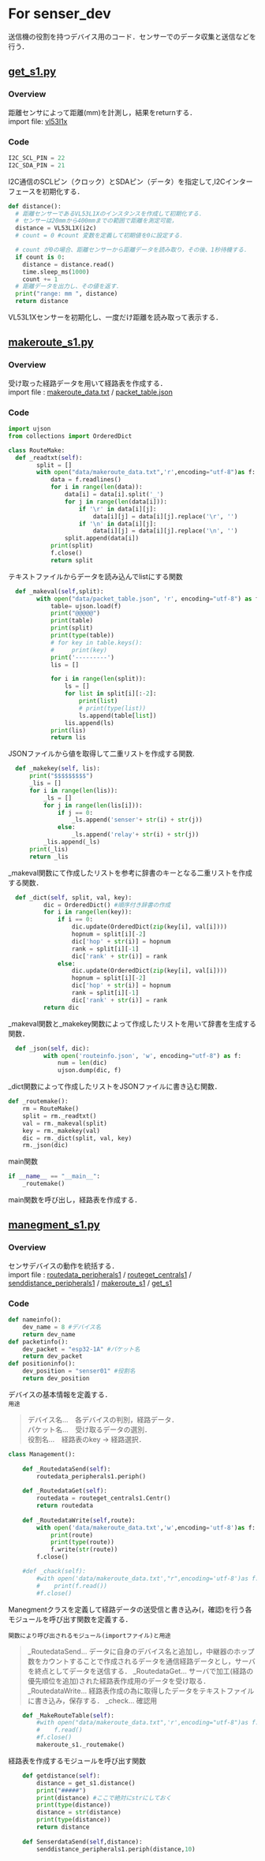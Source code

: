 # For senser_dev
送信機の役割を持つデバイス用のコード．センサーでのデータ収集と送信などを行う．
## [get_s1.py](https://github.com/Fel615/IoTDojo_fri2nd/blob/main/BLE/senser_dev/get_s1.py)
### Overview
距離センサによって距離(mm)を計測し，結果をreturnする．  
import file: [vl53l1x](https://github.com/Fel615/IoTDojo_fri2nd/blob/main/BLE/senser_dev/vl53l1x.py)

### Code
```python senser_dev/get_s1.py
I2C_SCL_PIN = 22  
I2C_SDA_PIN = 21  
```
I2C通信のSCLピン（クロック）とSDAピン（データ）を指定して,I2Cインターフェースを初期化する．

```python senser_dev/get_s1.py
def distance():
  # 距離センサーであるVL53L1Xのインスタンスを作成して初期化する．
  # センサーは20mmから400mmまでの範囲で距離を測定可能，
  distance = VL53L1X(i2c)
  # count = 0 #count 変数を定義して初期値を0に設定する．

  # count が0の場合、距離センサーから距離データを読み取り，その後、1秒待機する．
  if count is 0: 
    distance = distance.read()
    time.sleep_ms(1000)
    count += 1
  # 距離データを出力し、その値を返す．
  print("range: mm ", distance)
  return distance
```
VL53L1Xセンサーを初期化し、一度だけ距離を読み取って表示する．

## [makeroute_s1.py](https://github.com/c0b2107561/dojo_Pvt./blob/main/senser_dev/makeroute_s1.py)
### Overview
受け取った経路データを用いて経路表を作成する．  
import file : 
[makeroute_data.txt](https://github.com/Fel615/IoTDojo_fri2nd/blob/main/BLE/senser_dev/data/makeroutedata_s1.txt) /
[packet_table.json](https://github.com/Fel615/IoTDojo_fri2nd/blob/main/BLE/senser_dev/data/packet_table.json)

### Code
```python senser_dev/makeroute_s1.py
import ujson
from collections import OrderedDict

class RouteMake:
  def _readtxt(self):
        split = []
        with open("data/makeroute_data.txt",'r',encoding="utf-8")as f:
            data = f.readlines()
            for i in range(len(data)):
                data[i] = data[i].split('_')
                for j in range(len(data[i])):
                    if '\r' in data[i][j]:
                        data[i][j] = data[i][j].replace('\r', '')
                    if '\n' in data[i][j]:
                        data[i][j] = data[i][j].replace('\n', '')
                split.append(data[i])
            print(split)
            f.close()
            return split
```
テキストファイルからデータを読み込んでlistにする関数

```python senser_dev/makeroute_s1.py
  def _makeval(self,split):
        with open("data/packet_table.json", 'r', encoding="utf-8") as f:
            table= ujson.load(f)
            print("@@@@@")
            print(table)
            print(split)
            print(type(table))
            # for key in table.keys():
            #     print(key)
            print('---------')
            lis = []

            for i in range(len(split)):
                ls = []
                for list in split[i][:-2]:
                    print(list)
                    # print(type(list))
                    ls.append(table[list])
                lis.append(ls)
            print(lis)
            return lis
```
JSONファイルから値を取得して二重リストを作成する関数.

```python senser_dev/makeroute_s1.py
  def _makekey(self, lis):
      print("$$$$$$$$$")
      _lis = []
      for i in range(len(lis)):
          _ls = []
          for j in range(len(lis[i])):
              if j == 0:
                  _ls.append('senser'+ str(i) + str(j))
              else:
                  _ls.append('relay'+ str(i) + str(j))
          _lis.append(_ls)
      print(_lis)
      return _lis
```
_makeval関数にて作成したリストを参考に辞書のキーとなる二重リストを作成する関数．

```python senser_dev/makeroute_s1.py
  def _dict(self, split, val, key):
          dic = OrderedDict() #順序付き辞書の作成
          for i in range(len(key)):
              if i == 0:
                  dic.update(OrderedDict(zip(key[i], val[i])))
                  hopnum = split[i][-2]
                  dic['hop' + str(i)] = hopnum
                  rank = split[i][-1]
                  dic['rank' + str(i)] = rank
              else:
                  dic.update(OrderedDict(zip(key[i], val[i])))
                  hopnum = split[i][-2]
                  dic['hop' + str(i)] = hopnum
                  rank = split[i][-1]
                  dic['rank' + str(i)] = rank
          return dic
```
_makeval関数と_makekey関数によって作成したリストを用いて辞書を生成する関数．

```python senser_dev/makeroute_s1.py
  def _json(self, dic):
          with open('routeinfo.json', 'w', encoding="utf-8") as f:
              num = len(dic)
              ujson.dump(dic, f)
```
_dict関数によって作成したリストをJSONファイルに書き込む関数．

``` python senser_dev/makeroute_s1.py
def _routemake():
    rm = RouteMake()
    split = rm._readtxt()
    val = rm._makeval(split)
    key = rm._makekey(val)
    dic = rm._dict(split, val, key)
    rm._json(dic)
```
main関数

``` python senser_dev/makeroute_s1.py
if __name__ == "__main__":
    _routemake()
```
main関数を呼び出し，経路表を作成する．

## [manegment_s1.py](https://github.com/Fel615/IoTDojo_fri2nd/blob/main/BLE/senser_dev/manegment_s1.py)
### Overview
センサデバイスの動作を統括する．   
import file : 
[routedata_peripherals1](https://github.com/Fel615/IoTDojo_fri2nd/blob/main/BLE/senser_dev/routedata_peripherals1.py) /
[routeget_centrals1](https://github.com/Fel615/IoTDojo_fri2nd/blob/main/BLE/senser_dev/routeget_central_s1.py) / 
[senddistance_peripherals1](https://github.com/Fel615/IoTDojo_fri2nd/blob/main/BLE/senser_dev/senddistance_peripherals1.py) / 
[makeroute_s1](https://github.com/Fel615/IoTDojo_fri2nd/blob/main/BLE/senser_dev/makeroute_s1.py) / 
[get_s1](https://github.com/Fel615/IoTDojo_fri2nd/blob/main/BLE/senser_dev/get_s1.py)

### Code
```python senser_dev/manegment_s1.py
def nameinfo():
    dev_name = 8 #デバイス名
    return dev_name
def packetinfo():
    dev_packet = "esp32-1A" #パケット名
    return dev_packet
def positioninfo():
    dev_position = "senser01" #役割名
    return dev_position
```
デバイスの基本情報を定義する．  
`用途`
> デバイス名...　各デバイスの判別，経路データ．  
>パケット名...　受け取るデータの選別．  
>役割名...　経路表のkey → 経路選択．

``` python senser_dev/manegment_s1.py
class Management():
        
    def _RoutedataSend(self):
        routedata_peripherals1.periph()
        
    def _RoutedataGet(self):
        routedata = routeget_centrals1.Centr()
        return routedata
        
    def _RoutedataWrite(self,route):
        with open('data/makeroute_data.txt','w',encoding='utf-8')as f:
            print(route)
            print(type(route))
            f.write(str(route))
        f.close()

    #def _chack(self):
        #with open('data/makeroute_data.txt',"r",encoding='utf-8')as f:
        #    print(f.read())
        #f.close()
```
Manegmentクラスを定義して経路データの送受信と書き込み(，確認)を行う各モジュールを呼び出す関数を定義する．  

`関数により呼び出されるモジュール(importファイル)と用途`  
> _RoutedataSend... データに自身のデバイス名と追加し，中継器のホップ数をカウントすることで作成されるデータを通信経路データとし，サーバを終点としてデータを送信する．
> _RoutedataGet... サーバで加工(経路の優先順位を追加)された経路表作成用のデータを受け取る．
> _RoutedataWrite... 経路表作成の為に取得したデータをテキストファイルに書き込み，保存する．
> _check... 確認用

``` python senser_dev/manegment_s1.py    
    def _MakeRouteTable(self):
        #with open("data/makeroute_data.txt",'r',encoding="utf-8")as f:
        #    f.read()
        #f.close()
        makeroute_s1._routemake()
```
経路表を作成するモジュールを呼び出す関数

``` python senser_dev/manegment_s1.py
    def getdistance(self):
        distance = get_s1.distance()
        print("#####")
        print(distance) #ここで絶対にstrにしておく
        print(type(distance))
        distance = str(distance)
        print(type(distance))
        return distance
        
    def SenserdataSend(self,distance):
        senddistance_peripherals1.periph(distance,10)
```
